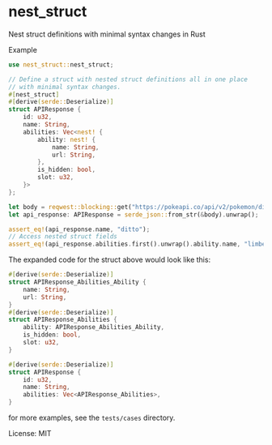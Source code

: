 # nest_struct

Nest struct definitions with minimal syntax changes in Rust

Example

```rust
use nest_struct::nest_struct;

// Define a struct with nested struct definitions all in one place
// with minimal syntax changes.
#[nest_struct]
#[derive(serde::Deserialize)]
struct APIResponse {
    id: u32,
    name: String,
    abilities: Vec<nest! {
        ability: nest! {
            name: String,
            url: String,
        },
        is_hidden: bool,
        slot: u32,
    }>
};

let body = reqwest::blocking::get("https://pokeapi.co/api/v2/pokemon/ditto").unwrap().text().unwrap();
let api_response: APIResponse = serde_json::from_str(&body).unwrap();

assert_eq!(api_response.name, "ditto");
// Access nested struct fields
assert_eq!(api_response.abilities.first().unwrap().ability.name, "limber");
```

The expanded code for the struct above would look like this:

```rust
#[derive(serde::Deserialize)]
struct APIResponse_Abilities_Ability {
    name: String,
    url: String,
}
#[derive(serde::Deserialize)]
struct APIResponse_Abilities {
    ability: APIResponse_Abilities_Ability,
    is_hidden: bool,
    slot: u32,
}

#[derive(serde::Deserialize)]
struct APIResponse {
    id: u32,
    name: String,
    abilities: Vec<APIResponse_Abilities>,
}
```

for more examples, see the `tests/cases` directory.


License: MIT
